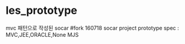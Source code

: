# les_prototype
mvc 패턴으로 작성된 socar
#fork 160718
socar project prototype
spec : MVC,JEE,ORACLE,None MJS
